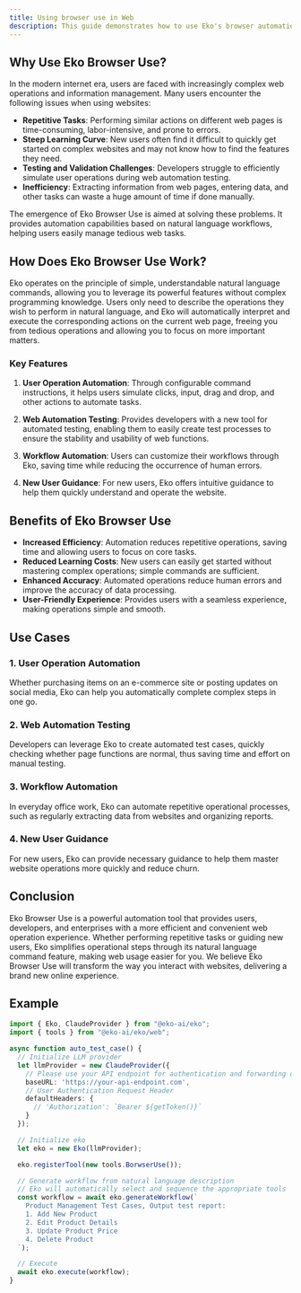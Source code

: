 ```yaml
---
title: Using browser use in Web
description: This guide demonstrates how to use Eko's browser automation capabilities in a Web environment, building on those fundamental concepts.
---
```


## Why Use Eko Browser Use?

In the modern internet era, users are faced with increasingly complex web operations and information management. Many users encounter the following issues when using websites:

- **Repetitive Tasks**: Performing similar actions on different web pages is time-consuming, labor-intensive, and prone to errors.
- **Steep Learning Curve**: New users often find it difficult to quickly get started on complex websites and may not know how to find the features they need.
- **Testing and Validation Challenges**: Developers struggle to efficiently simulate user operations during web automation testing.
- **Inefficiency**: Extracting information from web pages, entering data, and other tasks can waste a huge amount of time if done manually.

The emergence of Eko Browser Use is aimed at solving these problems. It provides automation capabilities based on natural language workflows, helping users easily manage tedious web tasks.

## How Does Eko Browser Use Work?

Eko operates on the principle of simple, understandable natural language commands, allowing you to leverage its powerful features without complex programming knowledge. Users only need to describe the operations they wish to perform in natural language, and Eko will automatically interpret and execute the corresponding actions on the current web page, freeing you from tedious operations and allowing you to focus on more important matters.

### Key Features

1. **User Operation Automation**: Through configurable command instructions, it helps users simulate clicks, input, drag and drop, and other actions to automate tasks.

2. **Web Automation Testing**: Provides developers with a new tool for automated testing, enabling them to easily create test processes to ensure the stability and usability of web functions.

3. **Workflow Automation**: Users can customize their workflows through Eko, saving time while reducing the occurrence of human errors.

4. **New User Guidance**: For new users, Eko offers intuitive guidance to help them quickly understand and operate the website.

## Benefits of Eko Browser Use

- **Increased Efficiency**: Automation reduces repetitive operations, saving time and allowing users to focus on core tasks.
- **Reduced Learning Costs**: New users can easily get started without mastering complex operations; simple commands are sufficient.
- **Enhanced Accuracy**: Automated operations reduce human errors and improve the accuracy of data processing.
- **User-Friendly Experience**: Provides users with a seamless experience, making operations simple and smooth.

## Use Cases

### 1. User Operation Automation

Whether purchasing items on an e-commerce site or posting updates on social media, Eko can help you automatically complete complex steps in one go.

### 2. Web Automation Testing

Developers can leverage Eko to create automated test cases, quickly checking whether page functions are normal, thus saving time and effort on manual testing.

### 3. Workflow Automation

In everyday office work, Eko can automate repetitive operational processes, such as regularly extracting data from websites and organizing reports.

### 4. New User Guidance

For new users, Eko can provide necessary guidance to help them master website operations more quickly and reduce churn.

## Conclusion

Eko Browser Use is a powerful automation tool that provides users, developers, and enterprises with a more efficient and convenient web operation experience. Whether performing repetitive tasks or guiding new users, Eko simplifies operational steps through its natural language command feature, making web usage easier for you. We believe Eko Browser Use will transform the way you interact with websites, delivering a brand new online experience.

## Example

```typescript
import { Eko, ClaudeProvider } from "@eko-ai/eko";
import { tools } from "@eko-ai/eko/web";

async function auto_test_case() {
  // Initialize LLM provider
  let llmProvider = new ClaudeProvider({
    // Please use your API endpoint for authentication and forwarding on the server side, do not expose API keys in the frontend
    baseURL: 'https://your-api-endpoint.com',
    // User Authentication Request Header
    defaultHeaders: {
      // 'Authorization': `Bearer ${getToken()}`
    }
  });

  // Initialize eko
  let eko = new Eko(llmProvider);

  eko.registerTool(new tools.BorwserUse());

  // Generate workflow from natural language description
  // Eko will automatically select and sequence the appropriate tools
  const workflow = await eko.generateWorkflow(`
    Product Management Test Cases, Output test report:
    1. Add New Product
    2. Edit Product Details
    3. Update Product Price
    4. Delete Product
  `);

  // Execute
  await eko.execute(workflow);
}
```
